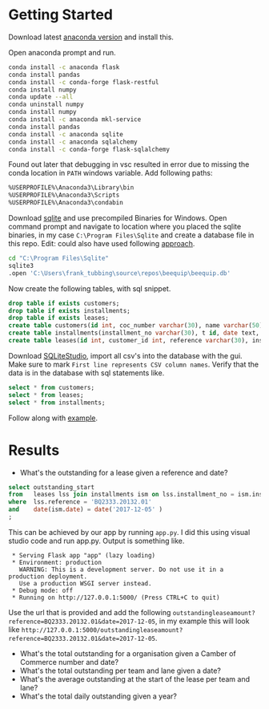 # Getting Started
Download latest [anaconda version](https://docs.anaconda.com/anaconda/install/windows/) and install this.

Open anaconda prompt and run.
 
``` bash
conda install -c anaconda flask
conda install pandas
conda install -c conda-forge flask-restful
conda install numpy
conda update --all
conda uninstall numpy
conda install numpy
conda install -c anaconda mkl-service
conda install pandas
conda install -c anaconda sqlite
conda install -c anaconda sqlalchemy
conda install -c conda-forge flask-sqlalchemy
```

Found out later that debugging in vsc resulted in error due to missing the conda location in `PATH` windows variable. Add following paths:
```bash
%USERPROFILE%\Anaconda3\Library\bin
%USERPROFILE%\Anaconda3\Scripts
%USERPROFILE%\Anaconda3\condabin
```

Download [sqlite](https://www.sqlite.org/download.html) and use precompiled Binaries for Windows. Open command prompt and navigate to location where you placed the sqlite binaries, in my case `C:\Program Files\Sqlite` and create a database file in this repo.  Edit: could also have used following [approach](https://flask.palletsprojects.com/en/2.0.x/tutorial/database/).

```bash
cd "C:\Program Files\Sqlite"
sqlite3
.open 'C:\Users\frank_tubbing\source\repos\beequip\beequip.db'
```

Now create the following tables, with sql snippet.
```sql
drop table if exists customers;
drop table if exists installments;
drop table if exists leases;
create table customers(id int, coc_number varchar(30), name varchar(50));
create table installments(installment_no varchar(30), t id, date text, installment double, principal double, interest double, outstanding_start double);
create table leases(id int, customer_id int, reference varchar(30), installment_no varchar(30), lane varchar(30), team varchar(30), object_brand varchar(30), object_type varchar(50));
```


Download [SQLiteStudio](https://sqlitestudio.pl/), import all csv's into the database with the gui. Make sure to mark `First line represents CSV column names`. Verify that the data is in the database with sql statements like.
```sql
select * from customers;
select * from leases;
select * from installments;
```

Follow along with [example](https://realpython.com/api-integration-in-python/).

# Results
- What's the outstanding for a lease given a reference and date?
```sql
select outstanding_start
from   leases lss join installments ism on lss.installment_no = ism.installment_no
where  lss.reference = 'BQ2333.20132.01'
and    date(ism.date) = date('2017-12-05' )
;
```

This can be achieved by our app by running `app.py`. I did this using visual studio code and run app.py. Output is something like.
```text
 * Serving Flask app "app" (lazy loading)
 * Environment: production
   WARNING: This is a development server. Do not use it in a production deployment.
   Use a production WSGI server instead.
 * Debug mode: off
 * Running on http://127.0.0.1:5000/ (Press CTRL+C to quit)
```
Use the url that is provided and add the following `outstandingleaseamount?reference=BQ2333.20132.01&date=2017-12-05`, in my example this will look like `http://127.0.0.1:5000/outstandingleaseamount?reference=BQ2333.20132.01&date=2017-12-05`.

- What's the total outstanding for a organisation given a Camber of Commerce number and date?
- What's the total outstanding per team and lane given a date?
- What's the average outstanding at the start of the lease per team and lane?
- What's the total daily outstanding given a year?